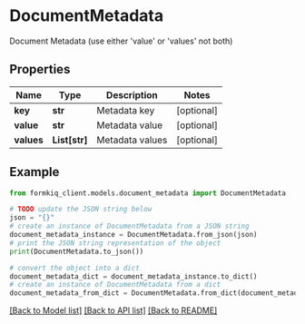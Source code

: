 # DocumentMetadata

Document Metadata (use either 'value' or 'values' not both)

## Properties

Name | Type | Description | Notes
------------ | ------------- | ------------- | -------------
**key** | **str** | Metadata key | [optional] 
**value** | **str** | Metadata value | [optional] 
**values** | **List[str]** | Metadata values | [optional] 

## Example

```python
from formkiq_client.models.document_metadata import DocumentMetadata

# TODO update the JSON string below
json = "{}"
# create an instance of DocumentMetadata from a JSON string
document_metadata_instance = DocumentMetadata.from_json(json)
# print the JSON string representation of the object
print(DocumentMetadata.to_json())

# convert the object into a dict
document_metadata_dict = document_metadata_instance.to_dict()
# create an instance of DocumentMetadata from a dict
document_metadata_from_dict = DocumentMetadata.from_dict(document_metadata_dict)
```
[[Back to Model list]](../README.md#documentation-for-models) [[Back to API list]](../README.md#documentation-for-api-endpoints) [[Back to README]](../README.md)


